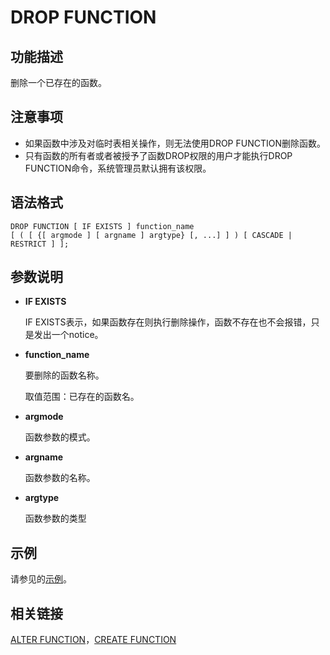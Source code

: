 # DROP FUNCTION<a name="ZH-CN_TOPIC_0289900712"></a>

## 功能描述<a name="zh-cn_topic_0283137306_zh-cn_topic_0237122138_zh-cn_topic_0059778261_se0a88dccf4a449189e3598bd873250fe"></a>

删除一个已存在的函数。

## 注意事项<a name="zh-cn_topic_0283137306_zh-cn_topic_0237122138_zh-cn_topic_0059778261_s8faef0d4b5934393b67d84ec2e34b07d"></a>

-   如果函数中涉及对临时表相关操作，则无法使用DROP FUNCTION删除函数。
-   只有函数的所有者或者被授予了函数DROP权限的用户才能执行DROP FUNCTION命令，系统管理员默认拥有该权限。

## 语法格式<a name="zh-cn_topic_0283137306_zh-cn_topic_0237122138_zh-cn_topic_0059778261_s1aad0e4026434244b8879b36ec9adaff"></a>

```
DROP FUNCTION [ IF EXISTS ] function_name 
[ ( [ {[ argmode ] [ argname ] argtype} [, ...] ] ) [ CASCADE | RESTRICT ] ];
```

## 参数说明<a name="zh-cn_topic_0283137306_zh-cn_topic_0237122138_zh-cn_topic_0059778261_sf080415ead494e02bd48dbc9ec81a573"></a>

-   **IF EXISTS**

    IF EXISTS表示，如果函数存在则执行删除操作，函数不存在也不会报错，只是发出一个notice。

-   **function\_name**

    要删除的函数名称。

    取值范围：已存在的函数名。

-   **argmode**

    函数参数的模式。

-   **argname**

    函数参数的名称。

-   **argtype**

    函数参数的类型


## 示例<a name="zh-cn_topic_0283137306_zh-cn_topic_0237122138_zh-cn_topic_0059778261_s4c0a49238b6c41bdbf9c9cbd3aabcf08"></a>

请参见的[示例](CREATE-FUNCTION.md#zh-cn_topic_0283136560_zh-cn_topic_0237122104_zh-cn_topic_0059778837_scc61c5d3cc3e48c1a1ef323652dda821)。

## 相关链接<a name="zh-cn_topic_0283137306_zh-cn_topic_0237122138_zh-cn_topic_0059778261_sf722b7d9e13547449d559364553b790a"></a>

[ALTER FUNCTION](ALTER-FUNCTION.md)，[CREATE FUNCTION](CREATE-FUNCTION.md)

